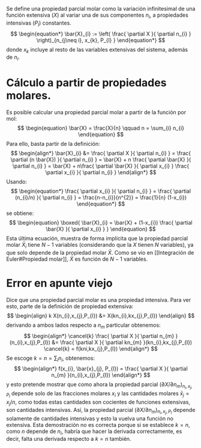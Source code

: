 Se define una propiedad parcial molar como la variación infinitesimal de una función extensiva ($X$) al variar una de sus componentes $n_{i}$, a propiedades intensivas $(P_{l})$ constantes. 
$$
\begin{equation*}
\bar{X}_{i} := \left( \frac{ \partial X }{ \partial n_{i} }  \right)_{n_{j\neq i}, x_{k}, P_{l} }
\end{equation*}
$$
donde $x_k$ incluye al resto de las variables extensivas del sistema, además de $n_i$.

# Cálculo a partir de propiedades molares.
Es posible calcular una propiedad parcial molar a partir de la función por mol:
$$
\begin{equation}
\bar{X} = \frac{X}{n} \qquad n = \sum_{i} n_{i}
\end{equation}
$$
Para ello, basta partir de la definición:
$$
\begin{align*}
\bar{X}_{i} &= \frac{ \partial X }{ \partial n_{i} } =
\frac{ \partial (n \bar{X}) }{ \partial n_{i} } = 
\bar{X} + n \frac{ \partial \bar{X} }{ \partial n_{i} } = 
\bar{X} + n\frac{ \partial \bar{X} }{ \partial x_{i} } \frac{ \partial x_{i} }{ \partial n_{i} }  
\end{align*}
$$
Usando:
$$
\begin{equation*}
\frac{ \partial x_{i} }{ \partial n_{i} } = 
\frac{ \partial (n_{i}/n) }{ \partial n_{i} } =
\frac{n-n_{i}}{n^{2}} = 
\frac{1}{n} (1-x_{i})
\end{equation*}
$$
se obtiene:
$$
\begin{equation}
\boxed{
\bar{X}_{i} = \bar{X} + (1-x_{i}) \frac{ \partial \bar{X} }{ \partial x_{i} } 
}
\end{equation}
$$
Esta última ecuación, muestra de forma implícita que la propiedad parcial molar $\bar{X}_{i}$ tiene $N-1$ variables (considerando que la $X$ tienen $N$ variables), ya que solo depende de la propiedad molar $\bar{X}$. Como se vio en [[Integración de Euler#Propiedad molar]], $\bar{X}$ es función de $N-1$ variables. 
# Error en apunte viejo
Dice que una propiedad parcial molar es una propiedad intensiva. Para ver esto, parte de la definición de propiedad extensiva:
$$
\begin{align}
k X(n_{i},x_{j},P_{l}) &= X(kn_{i},kx_{j},P_{l})
\end{align}
$$
derivando a ambos lados respecto a $n_m$ particular obtenemos:
$$
\begin{align*}
\cancel{k} \frac{ \partial X }{ \partial n_{m} }(n_{i},x_{j},P_{l})  &= \frac{ \partial X }{ \partial kn_{m} }(kn_{i},kx_{j},P_{l}) \cancel{k} = f(kni,kx_{j},P_{l})
\end{align*}
$$
Se escoge $k=n = \sum_{i} n_{i}$, obtenemos:
$$
\begin{align*}
f(x_{i}, \bar{x}_{j}, P_{l}) = \frac{ \partial X }{ \partial n_{m} }(n_{i},x_{j},P_{l})
\end{align*}
$$
y esto pretende mostrar que como ahora la propiedad parcial $(\partial X / \partial n_{m})_{n_{i},x_{j},P_{l}}$ depende solo de las fracciones molares $x_i$ y las cantidades molares $\bar{x}_j=x_j/n$, como todas estas cantidades son cocientes de funciones extensivas, son cantidades intensivas. Así, la propiedad parcial $(\partial X / \partial n_{m})_{n_{i},x_{j},P_{l}}$ depende solamente de cantidades intensivas y esto la vuelva una función no extensiva. 
Esta demostración no es correcta porque si se establece $k=n$, como $n$ depende de $n_i$, habría que hacer la derivada correctamente, es decir, falta una derivada respecto a $k=n$ también.

